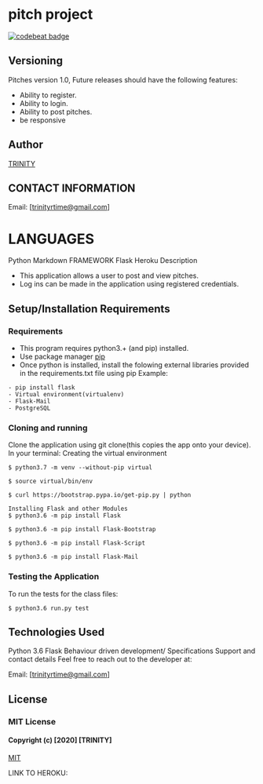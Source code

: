 # pitch project
[![codebeat badge](https://codebeat.co/badges/9fef4cbc-1e45-40b6-89c0-2938c2a67a66)](https://codebeat.co/projects/github-com-trinityrace-pitch-master)

## Versioning
Pitches version 1.0, Future releases should have the following features:

- Ability to register.
- Ability to login.
- Ability to post pitches.
- be responsive

## Author
[TRINITY](https://github.com/Trinityrace/newstoday)

## CONTACT INFORMATION
Email: [trinityrtime@gmail.com]

# LANGUAGES
Python
Markdown
FRAMEWORK
Flask
Heroku
Description
- This application allows a user to post and view pitches.
- Log ins can be made in the application using registered credentials.

## Setup/Installation Requirements
### Requirements
- This program requires python3.+ (and pip) installed.
- Use package manager [pip](https://pip.pypa.io/en/stable/)
- Once python is installed, install the folowing external libraries provided in the requirements.txt file using pip
Example:
```
- pip install flask
- Virtual environment(virtualenv)
- Flask-Mail
- PostgreSQL
```

### Cloning and running
Clone the application using git clone(this copies the app onto your device). In your terminal:
Creating the virtual environment
```
$ python3.7 -m venv --without-pip virtual

$ source virtual/bin/env

$ curl https://bootstrap.pypa.io/get-pip.py | python

Installing Flask and other Modules
$ python3.6 -m pip install Flask

$ python3.6 -m pip install Flask-Bootstrap

$ python3.6 -m pip install Flask-Script

$ python3.6 -m pip install Flask-Mail
```

### Testing the Application
To run the tests for the class files:
```
$ python3.6 run.py test
```

## Technologies Used
Python 3.6 Flask Behaviour driven development/ Specifications Support and contact details Feel free to reach out to the developer at:

Email: [trinityrtime@gmail.com]

## License
### MIT License
#### Copyright (c) [2020] [TRINITY]
[MIT](https://choosealicense.com/licenses/mit/)

LINK TO HEROKU: